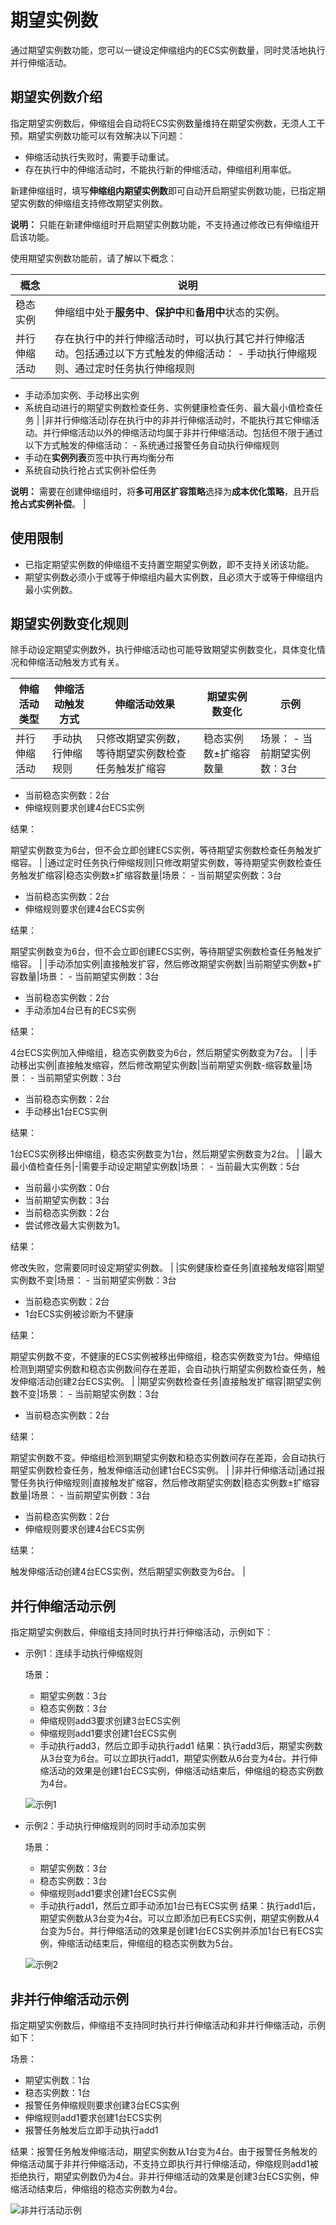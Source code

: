# 期望实例数

通过期望实例数功能，您可以一键设定伸缩组内的ECS实例数量，同时灵活地执行并行伸缩活动。

## 期望实例数介绍

指定期望实例数后，伸缩组会自动将ECS实例数量维持在期望实例数，无须人工干预。期望实例数功能可以有效解决以下问题：

-   伸缩活动执行失败时，需要手动重试。
-   存在执行中的伸缩活动时，不能执行新的伸缩活动，伸缩组利用率低。

新建伸缩组时，填写**伸缩组内期望实例数**即可自动开启期望实例数功能，已指定期望实例数的伸缩组支持修改期望实例数。

**说明：** 只能在新建伸缩组时开启期望实例数功能，不支持通过修改已有伸缩组开启该功能。

使用期望实例数功能前，请了解以下概念：

|概念|说明|
|--|--|
|稳态实例|伸缩组中处于**服务中**、**保护中**和**备用中**状态的实例。|
|并行伸缩活动|存在执行中的并行伸缩活动时，可以执行其它并行伸缩活动。包括通过以下方式触发的伸缩活动： -   手动执行伸缩规则、通过定时任务执行伸缩规则
-   手动添加实例、手动移出实例
-   系统自动进行的期望实例数检查任务、实例健康检查任务、最大最小值检查任务 |
|非并行伸缩活动|存在执行中的非并行伸缩活动时，不能执行其它伸缩活动。并行伸缩活动以外的伸缩活动均属于非并行伸缩活动。包括但不限于通过以下方式触发的伸缩活动： -   系统通过报警任务自动执行伸缩规则
-   手动在**实例列表**页签中执行再均衡分布
-   系统自动执行抢占式实例补偿任务

**说明：** 需要在创建伸缩组时，将**多可用区扩容策略**选择为**成本优化策略**，且开启**抢占式实例补偿**。 |

## 使用限制

-   已指定期望实例数的伸缩组不支持置空期望实例数，即不支持关闭该功能。
-   期望实例数必须小于或等于伸缩组内最大实例数，且必须大于或等于伸缩组内最小实例数。

## 期望实例数变化规则

除手动设定期望实例数外，执行伸缩活动也可能导致期望实例数变化，具体变化情况和伸缩活动触发方式有关。

|伸缩活动类型|伸缩活动触发方式|伸缩活动效果|期望实例数变化|示例|
|------|--------|------|-------|--|
|并行伸缩活动|手动执行伸缩规则|只修改期望实例数，等待期望实例数检查任务触发扩缩容|稳态实例数±扩缩容数量|场景： -   当前期望实例数：3台
-   当前稳态实例数：2台
-   伸缩规则要求创建4台ECS实例

结果：

期望实例数变为6台，但不会立即创建ECS实例，等待期望实例数检查任务触发扩缩容。 |
|通过定时任务执行伸缩规则|只修改期望实例数，等待期望实例数检查任务触发扩缩容|稳态实例数±扩缩容数量|场景： -   当前期望实例数：3台
-   当前稳态实例数：2台
-   伸缩规则要求创建4台ECS实例

结果：

期望实例数变为6台，但不会立即创建ECS实例，等待期望实例数检查任务触发扩缩容。 |
|手动添加实例|直接触发扩容，然后修改期望实例数|当前期望实例数+扩容数量|场景： -   当前期望实例数：3台
-   当前稳态实例数：2台
-   手动添加4台已有的ECS实例

结果：

4台ECS实例加入伸缩组，稳态实例数变为6台，然后期望实例数变为7台。 |
|手动移出实例|直接触发缩容，然后修改期望实例数|当前期望实例数-缩容数量|场景： -   当前期望实例数：3台
-   当前稳态实例数：2台
-   手动移出1台ECS实例

结果：

1台ECS实例移出伸缩组，稳态实例数变为1台，然后期望实例数变为2台。 |
|最大最小值检查任务|-|需要手动设定期望实例数|场景： -   当前最大实例数：5台
-   当前最小实例数：0台
-   当前期望实例数：3台
-   当前稳态实例数：2台
-   尝试修改最大实例数为1。

结果：

修改失败，您需要同时设定期望实例数。 |
|实例健康检查任务|直接触发缩容|期望实例数不变|场景： -   当前期望实例数：3台
-   当前稳态实例数：2台
-   1台ECS实例被诊断为不健康

结果：

期望实例数不变，不健康的ECS实例被移出伸缩组，稳态实例数变为1台。伸缩组检测到期望实例数和稳态实例数间存在差距，会自动执行期望实例数检查任务，触发伸缩活动创建2台ECS实例。 |
|期望实例数检查任务|直接触发扩缩容|期望实例数不变|场景： -   当前期望实例数：3台
-   当前稳态实例数：2台

结果：

期望实例数不变。伸缩组检测到期望实例数和稳态实例数间存在差距，会自动执行期望实例数检查任务，触发伸缩活动创建1台ECS实例。 |
|非并行伸缩活动|通过报警任务执行伸缩规则|直接触发扩缩容，然后修改期望实例数|稳态实例数±扩缩容数量|场景： -   当前期望实例数：3台
-   当前稳态实例数：2台
-   伸缩规则要求创建4台ECS实例

结果：

触发伸缩活动创建4台ECS实例，然后期望实例数变为6台。 |

## 并行伸缩活动示例

指定期望实例数后，伸缩组支持同时执行并行伸缩活动，示例如下：

-   示例1：连续手动执行伸缩规则

    场景：

    -   期望实例数：3台
    -   稳态实例数：3台
    -   伸缩规则add3要求创建3台ECS实例
    -   伸缩规则add1要求创建1台ECS实例
    -   手动执行add3，然后立即手动执行add1
    结果：执行add3后，期望实例数从3台变为6台。可以立即执行add1，期望实例数从6台变为4台。并行伸缩活动的效果是创建1台ECS实例，伸缩活动结束后，伸缩组的稳态实例数为4台。

    ![示例1](https://static-aliyun-doc.oss-accelerate.aliyuncs.com/assets/img/zh-CN/5368449951/p71377.png)

-   示例2：手动执行伸缩规则的同时手动添加实例

    场景：

    -   期望实例数：3台
    -   稳态实例数：3台
    -   伸缩规则add1要求创建1台ECS实例
    -   手动执行add1，然后立即手动添加1台已有ECS实例
    结果：执行add1后，期望实例数从3台变为4台。可以立即添加已有ECS实例，期望实例数从4台变为5台。并行伸缩活动的效果是创建1台ECS实例并添加1台已有ECS实例，伸缩活动结束后，伸缩组的稳态实例数为5台。

    ![示例2](https://static-aliyun-doc.oss-accelerate.aliyuncs.com/assets/img/zh-CN/5368449951/p71381.png)


## 非并行伸缩活动示例

指定期望实例数后，伸缩组不支持同时执行并行伸缩活动和非并行伸缩活动，示例如下：

场景：

-   期望实例数：1台
-   稳态实例数：1台
-   报警任务伸缩规则要求创建3台ECS实例
-   伸缩规则add1要求创建1台ECS实例
-   报警任务触发后立即手动执行add1

结果：报警任务触发伸缩活动，期望实例数从1台变为4台。由于报警任务触发的伸缩活动属于非并行伸缩活动，不支持立即执行并行伸缩活动，伸缩规则add1被拒绝执行，期望实例数仍为4台。非并行伸缩活动的效果是创建3台ECS实例，伸缩活动结束后，伸缩组的稳态实例数为4台。

![非并行活动示例](https://static-aliyun-doc.oss-accelerate.aliyuncs.com/assets/img/zh-CN/6368449951/p71392.png)

